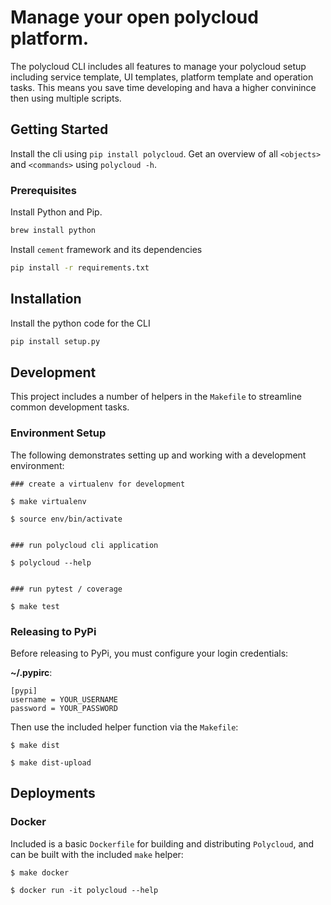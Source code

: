 # Manage your open polycloud platform.

The polycloud CLI includes all features to manage your polycloud setup including service template, UI templates, platform template and operation tasks. This means you save time developing and hava a higher convinince then using multiple scripts. 

## Getting Started

Install the cli using `pip install polycloud`. Get an overview of all `<objects>` and `<commands>` using `polycloud -h`.

### Prerequisites

Install Python and Pip. 

```bash
brew install python
```

Install `cement` framework and its dependencies

```bash
pip install -r requirements.txt
```

## Installation

Install the python code for the CLI 

```bash
pip install setup.py
```

## Development

This project includes a number of helpers in the `Makefile` to streamline common development tasks.

### Environment Setup

The following demonstrates setting up and working with a development environment:

```
### create a virtualenv for development

$ make virtualenv

$ source env/bin/activate


### run polycloud cli application

$ polycloud --help


### run pytest / coverage

$ make test
```


### Releasing to PyPi

Before releasing to PyPi, you must configure your login credentials:

**~/.pypirc**:

```
[pypi]
username = YOUR_USERNAME
password = YOUR_PASSWORD
```

Then use the included helper function via the `Makefile`:

```
$ make dist

$ make dist-upload
```

## Deployments

### Docker

Included is a basic `Dockerfile` for building and distributing `Polycloud`,
and can be built with the included `make` helper:

```
$ make docker

$ docker run -it polycloud --help
```
